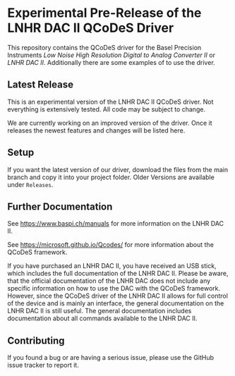 # Experimental Pre-Release of the LNHR DAC II QCoDeS Driver
This repository contains the QCoDeS driver for the Basel Precision Instruments *Low Noise High Resolution Digital to Analog Converter II* or *LNHR DAC II*. Additionally there are some examples of to use the driver.

## Latest Release
This is an experimental version of the LNHR DAC II QCoDeS driver. Not everything is extensively tested. All code may be subject to change.

We are currently working on an improved version of the driver. Once it releases the newest features and changes will be listed here.

## Setup
If you want the latest version of our driver, download the files from the main branch and copy it into your project folder. Older Versions are available under `Releases`.

## Further Documentation
See https://www.baspi.ch/manuals for more information on the LNHR DAC II.

See https://microsoft.github.io/Qcodes/ for more information about the QCoDeS framework.

If you have purchased an LNHR DAC II, you have received an USB stick, which includes the full documentation of the LNHR DAC II. Please be aware, that the official documentation of the LNHR DAC does not include any specific information on how to use the DAC with the QCoDeS framework. However, since the QCoDeS driver of the LNHR DAC II allows for full control of the device and is mainly an interface, the general documentation on the LNHR DAC II is still useful. The general documentation includes documentation about all commands available to the LNHR DAC II.

## Contributing
If you found a bug or are having a serious issue, please use the GitHub issue tracker to report it.
